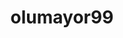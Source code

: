 ---
title: olumayor99
github: https://github.com/olumayor99
mode: dark
transition: 3s
archetype:
  - Little Bit of Everything
---